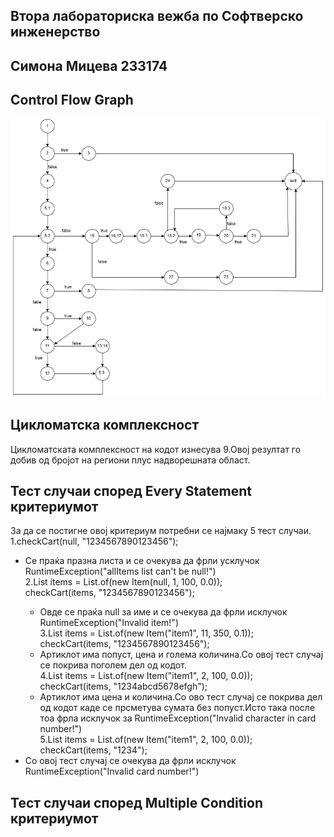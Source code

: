 **Втора лабораториска вежба по Софтверско инженерство**
---
**Симона Мицева 233174**
---

**Control Flow Graph**
---

![Control Flow Graph](cfg.png)

**Цикломатска комплексност**
---
Цикломатската комплексност на кодот изнесува 9.Овој резултат го добив од бројот на региони плус надворешната област.

**Тест случаи според Every Statement критериумот**
---
За да се постигне овој критериум потребни се најмаку 5 тест случаи.<br>
1.checkCart(null, "1234567890123456");<br>
- Се праќа празна листа и се очекува да фрли усклучок RuntimeException("allItems list can't be null!")<br>
2.List<Item> items = List.of(new Item(null, 1, 100, 0.0));<br>
  checkCart(items, "1234567890123456");<br>
  - Овде се праќа null за име и се очекува да фрли исклучок RuntimeException("Invalid item!")<br>
3.List<Item> items = List.of(new Item("item1", 11, 350, 0.1));<br>
  checkCart(items, "1234567890123456");<br>
  - Артиклот има попуст, цена и голема количина.Со овој тест случај се покрива поголем дел од кодот.<br>
4.List<Item> items = List.of(new Item("item1", 2, 100, 0.0));<br>
  checkCart(items, "1234abcd5678efgh");<br>
  - Артиклот има цена и количина.Со ово тест случај се покрива дел од кодот каде се прсметува сумата без попуст.Исто така после тоа фрла исклучок за RuntimeException("Invalid character in card number!")<br>
5.List<Item> items = List.of(new Item("item1", 2, 100, 0.0));<br>
  checkCart(items, "1234");<br>
- Со овој тест случај се очекува да фрли исклучок RuntimeException("Invalid card number!")<br>

**Тест случаи според Multiple Condition критериумот**
---




